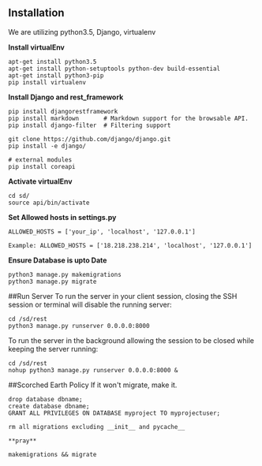 ## Installation
We are utilizing python3.5, Django, virtualenv

**Install virtualEnv**
```
apt-get install python3.5
apt-get install python-setuptools python-dev build-essential
apt-get install python3-pip
pip install virtualenv
```
**Install Django and rest_framework**
```
pip install djangorestframework
pip install markdown       # Markdown support for the browsable API.
pip install django-filter  # Filtering support

git clone https://github.com/django/django.git
pip install -e django/

# external modules
pip install coreapi
```
**Activate virtualEnv**
```
cd sd/
source api/bin/activate
```
**Set Allowed hosts in settings.py**
```
ALLOWED_HOSTS = ['your_ip', 'localhost', '127.0.0.1']

Example: ALLOWED_HOSTS = ['18.218.238.214', 'localhost', '127.0.0.1']
```
**Ensure Database is upto Date**
```
python3 manage.py makemigrations
python3 manage.py migrate
```
##Run Server
To run the server in your client session, closing the SSH session or terminal will disable the running server:
```
cd /sd/rest
python3 manage.py runserver 0.0.0.0:8000
```

To run the server in the background allowing the session to be closed while keeping the server running:
```
cd /sd/rest
nohup python3 manage.py runserver 0.0.0.0:8000 &
```

##Scorched Earth Policy
If it won't migrate, make it.
```
drop database dbname;
create database dbname;
GRANT ALL PRIVILEGES ON DATABASE myproject TO myprojectuser;

rm all migrations excluding __init__ and pycache__

**pray**

makemigrations && migrate
```
